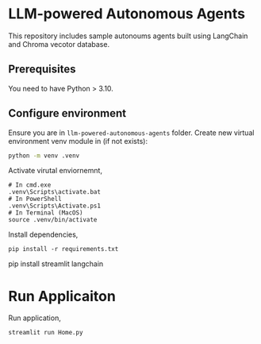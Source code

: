 # LLM-powered Autonomous Agents

This repository includes sample autonoums agents built using LangChain and Chroma vecotor database.

## Prerequisites

You need to have Python > 3.10.

## Configure environment
Ensure you are in `llm-powered-autonomous-agents` folder. Create new virtual environment venv module in (if not exists):
```cmd
python -m venv .venv
```

Activate virutal enviornemnt,
```
# In cmd.exe
.venv\Scripts\activate.bat
# In PowerShell
.venv\Scripts\Activate.ps1
# In Terminal (MacOS)
source .venv/bin/activate
```
Install dependencies,
```
pip install -r requirements.txt
```

pip install streamlit langchain

# Run Applicaiton

Run application,
```
streamlit run Home.py
```

